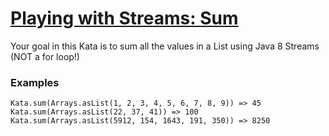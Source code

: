 # [Playing with Streams: Sum](https://www.codewars.com/kata/playing-with-streams-sum "https://www.codewars.com/kata/6239ed49231636001313f990")

Your goal in this Kata is to sum all the values in a List using Java 8 Streams (NOT a for loop!)

### Examples

```
Kata.sum(Arrays.asList(1, 2, 3, 4, 5, 6, 7, 8, 9)) => 45
Kata.sum(Arrays.asList(22, 37, 41)) => 100
Kata.sum(Arrays.asList(5912, 154, 1643, 191, 350)) => 8250
```